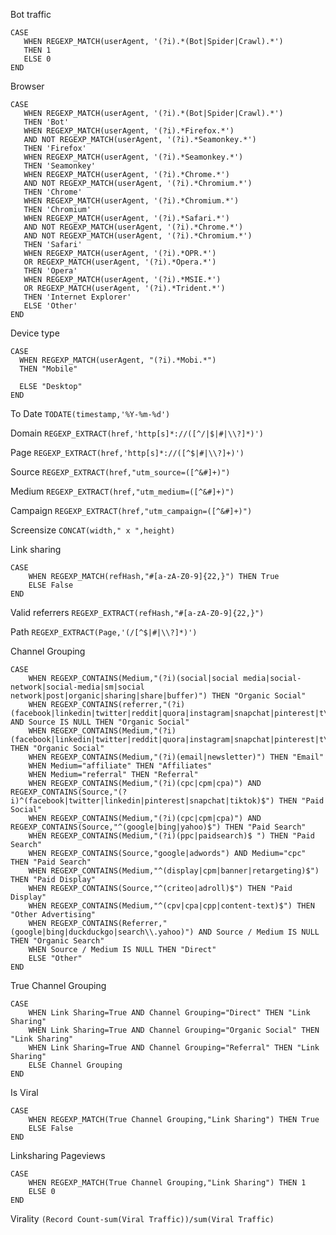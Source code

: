 
Bot traffic
```
CASE 
   WHEN REGEXP_MATCH(userAgent, '(?i).*(Bot|Spider|Crawl).*') 
   THEN 1
   ELSE 0
END
```

Browser
```
CASE 
   WHEN REGEXP_MATCH(userAgent, '(?i).*(Bot|Spider|Crawl).*') 
   THEN 'Bot' 
   WHEN REGEXP_MATCH(userAgent, '(?i).*Firefox.*') 
   AND NOT REGEXP_MATCH(userAgent, '(?i).*Seamonkey.*') 
   THEN 'Firefox' 
   WHEN REGEXP_MATCH(userAgent, '(?i).*Seamonkey.*')  
   THEN 'Seamonkey' 
   WHEN REGEXP_MATCH(userAgent, '(?i).*Chrome.*')
   AND NOT REGEXP_MATCH(userAgent, '(?i).*Chromium.*')
   THEN 'Chrome' 
   WHEN REGEXP_MATCH(userAgent, '(?i).*Chromium.*')  
   THEN 'Chromium' 
   WHEN REGEXP_MATCH(userAgent, '(?i).*Safari.*')
   AND NOT REGEXP_MATCH(userAgent, '(?i).*Chrome.*')
   AND NOT REGEXP_MATCH(userAgent, '(?i).*Chromium.*')
   THEN 'Safari' 
   WHEN REGEXP_MATCH(userAgent, '(?i).*OPR.*')  
   OR REGEXP_MATCH(userAgent, '(?i).*Opera.*')
   THEN 'Opera'
   WHEN REGEXP_MATCH(userAgent, '(?i).*MSIE.*') 
   OR REGEXP_MATCH(userAgent, '(?i).*Trident.*')
   THEN 'Internet Explorer' 
   ELSE 'Other' 
END
```

Device type
```
CASE
  WHEN REGEXP_MATCH(userAgent, "(?i).*Mobi.*")
  THEN "Mobile"
  
  ELSE "Desktop"
END
```

To Date
`TODATE(timestamp,'%Y-%m-%d')`

Domain
`REGEXP_EXTRACT(href,'http[s]*://([^/|$|#|\\?]*)')`

Page
`REGEXP_EXTRACT(href,'http[s]*://([^$|#|\\?]+)')`

Source
`REGEXP_EXTRACT(href,"utm_source=([^&#]+)")`

Medium
`REGEXP_EXTRACT(href,"utm_medium=([^&#]+)")`

Campaign
`REGEXP_EXTRACT(href,"utm_campaign=([^&#]+)")`

Screensize
`CONCAT(width," x ",height)`


Link sharing
```
CASE 
	WHEN REGEXP_MATCH(refHash,"#[a-zA-Z0-9]{22,}") THEN True
    ELSE False
END
```

Valid referrers
`REGEXP_EXTRACT(refHash,"#[a-zA-Z0-9]{22,}")`

Path
`REGEXP_EXTRACT(Page,'(/[^$|#|\\?]*)')`

Channel Grouping
```
CASE
	WHEN REGEXP_CONTAINS(Medium,"(?i)(social|social media|social-network|social-media|sm|social network|post|organic|sharing|share|buffer)") THEN "Organic Social"
    WHEN REGEXP_CONTAINS(referrer,"(?i)(facebook|linkedin|twitter|reddit|quora|instagram|snapchat|pinterest|t\\.co|hackernews)") AND Source IS NULL THEN "Organic Social"
    WHEN REGEXP_CONTAINS(Medium,"(?i)(facebook|linkedin|twitter|reddit|quora|instagram|snapchat|pinterest|t\\.co|hackernews|post)") THEN "Organic Social"
    WHEN REGEXP_CONTAINS(Medium,"(?i)(email|newsletter)") THEN "Email"
    WHEN Medium="affiliate" THEN "Affiliates"
    WHEN Medium="referral" THEN "Referral"
    WHEN REGEXP_CONTAINS(Medium,"(?i)(cpc|cpm|cpa)") AND REGEXP_CONTAINS(Source,"(?i)^(facebook|twitter|linkedin|pinterest|snapchat|tiktok)$") THEN "Paid Social"
    WHEN REGEXP_CONTAINS(Medium,"(?i)(cpc|cpm|cpa)") AND REGEXP_CONTAINS(Source,"^(google|bing|yahoo)$") THEN "Paid Search"
    WHEN REGEXP_CONTAINS(Medium,"(?i)(ppc|paidsearch)$ ") THEN "Paid Search"
    WHEN REGEXP_CONTAINS(Source,"google|adwords") AND Medium="cpc" THEN "Paid Search"
    WHEN REGEXP_CONTAINS(Medium,"^(display|cpm|banner|retargeting)$") THEN "Paid Display"
    WHEN REGEXP_CONTAINS(Source,"^(criteo|adroll)$") THEN "Paid Display"
    WHEN REGEXP_CONTAINS(Medium,"^(cpv|cpa|cpp|content-text)$") THEN "Other Advertising"
    WHEN REGEXP_CONTAINS(Referrer,"(google|bing|duckduckgo|search\\.yahoo)") AND Source / Medium IS NULL THEN "Organic Search"
    WHEN Source / Medium IS NULL THEN "Direct"
    ELSE "Other"
END
```

True Channel Grouping
```
CASE
	WHEN Link Sharing=True AND Channel Grouping="Direct" THEN "Link Sharing"
    WHEN Link Sharing=True AND Channel Grouping="Organic Social" THEN "Link Sharing"
    WHEN Link Sharing=True AND Channel Grouping="Referral" THEN "Link Sharing"
    ELSE Channel Grouping
END
```

Is Viral
```
CASE
    WHEN REGEXP_MATCH(True Channel Grouping,"Link Sharing") THEN True
    ELSE False
END
```

Linksharing Pageviews
```
CASE 
    WHEN REGEXP_MATCH(True Channel Grouping,"Link Sharing") THEN 1
    ELSE 0
END
```



Virality
`(Record Count-sum(Viral Traffic))/sum(Viral Traffic)`
